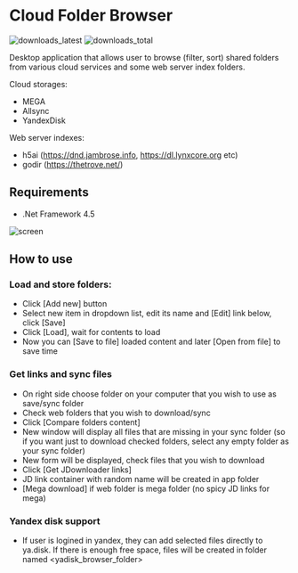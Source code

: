 # Cloud Folder Browser
![downloads_latest](https://img.shields.io/github/downloads/ptrsuder/cloud-folder-browser/latest/total.svg?color=magenta)
![downloads_total](https://img.shields.io/github/downloads/ptrsuder/cloud-folder-browser/total.svg?label=downloads%40total)

Desktop application that allows user to browse (filter, sort) shared folders from various cloud services and some web server index folders. 

Cloud storages:
* MEGA
* Allsync
* YandexDisk

Web server indexes:
* h5ai (https://dnd.jambrose.info, https://dl.lynxcore.org etc)
* godir (https://thetrove.net/)

## Requirements
* .Net Framework 4.5

![screen](https://i.imgur.com/qdtG7Yt.jpg)

## How to use
### Load and store folders:
* Click [Add new] button
* Select new item in dropdown list, edit its name and [Edit] link below, click [Save]
* Click [Load], wait for contents to load
* Now you can [Save to file] loaded content and later [Open from file] to save time
### Get links and sync files
* On right side choose folder on your computer that you wish to use as save/sync folder
* Check web folders that you wish to download/sync
* Click [Compare folders content]
* New window will display all files that are missing in your sync folder (so if you want just to download checked folders, select any empty folder as your sync folder)
* New form will be displayed, check files that you wish to download
* Click [Get JDownloader links]
* JD link container with random name will be created in app folder
* [Mega download] if web folder is mega folder (no spicy JD links for mega)
### Yandex disk support
* If user is logined in yandex, they can add selected files directly to ya.disk. If there is enough free space, files will be created in folder named <yadisk_browser_folder>
